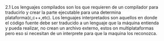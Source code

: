 2.1 Los lenguajes compilados son los que requieren de un compilador para traducirlo y crear la parte ejecutable para una determina plataforma(c,c++,etc).
	Los lenguajes interpretados son aquellos en donde el código fuente debe ser traducido a un lenguaje que la máquina entienda y pueda realizar, no crean un archivo externo, estos on multiplataformas pero eso si necesitan de un interprete para que la maquina los reconozca.
